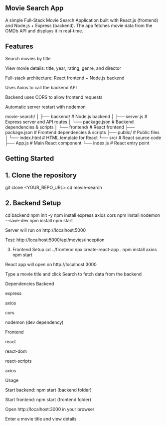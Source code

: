 ## Movie Search App

A simple Full-Stack Movie Search Application built with React.js (frontend) and Node.js + Express (backend). The app fetches movie data from the OMDb API and displays it in real-time.

## Features

Search movies by title

View movie details: title, year, rating, genre, and director

Full-stack architecture: React frontend + Node.js backend

Uses Axios to call the backend API

Backend uses CORS to allow frontend requests

Automatic server restart with nodemon

movie-search/
│
├── backend/                # Node.js backend
│   ├── server.js           # Express server and API routes
│   └── package.json        # Backend dependencies & scripts
│
└── frontend/               # React frontend
    ├── package.json        # Frontend dependencies & scripts
    ├── public/             # Public files
    │   └── index.html      # HTML template for React
    └── src/                # React source code
        ├── App.js          # Main React component
        └── index.js        # React entry point


## Getting Started
## 1. Clone the repository
git clone <YOUR_REPO_URL>
cd movie-search

## 2. Backend Setup
cd backend
npm init -y
npm install express axios cors
npm install nodemon --save-dev
npm install
npm start


Server will run on http://localhost:5000

Test: http://localhost:5000/api/movies/Inception

3. Frontend Setup
cd ../frontend
npx create-react-app .
npm install axios
npm start


React app will open on http://localhost:3000

Type a movie title and click Search to fetch data from the backend

Dependencies
Backend

express

axios

cors

nodemon (dev dependency)

Frontend

react

react-dom

react-scripts

axios

Usage

Start backend: npm start (backend folder)

Start frontend: npm start (frontend folder)

Open http://localhost:3000 in your browser

Enter a movie title and view details
